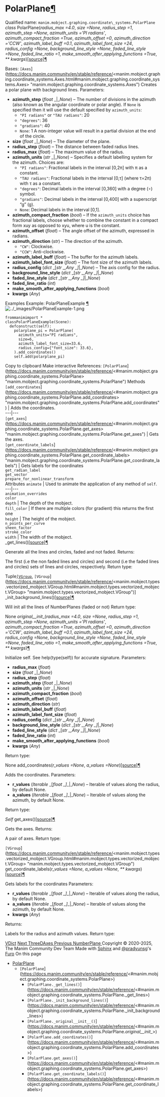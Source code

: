 # PolarPlane[¶](https://docs.manim.community/en/stable/reference/<#polarplane> "Link to this heading")
Qualified name: `manim.mobject.graphing.coordinate\_systems.PolarPlane`
_class_ PolarPlane(_radius_max =4.0_, _size =None_, _radius_step =1_, _azimuth_step =None_, _azimuth_units ='PI radians'_, _azimuth_compact_fraction =True_, _azimuth_offset =0_, _azimuth_direction ='CCW'_, _azimuth_label_buff =0.1_, _azimuth_label_font_size =24_, _radius_config =None_, _background_line_style =None_, _faded_line_style =None_, _faded_line_ratio =1_, _make_smooth_after_applying_functions =True_, _** kwargs_)[[source]](https://docs.manim.community/en/stable/reference/<../_modules/manim/mobject/graphing/coordinate_systems.html#PolarPlane>)[¶](https://docs.manim.community/en/stable/reference/<#manim.mobject.graphing.coordinate_systems.PolarPlane> "Link to this definition")
    
Bases: `[Axes`](https://docs.manim.community/en/stable/reference/<manim.mobject.graphing.coordinate_systems.Axes.html#manim.mobject.graphing.coordinate_systems.Axes> "manim.mobject.graphing.coordinate_systems.Axes")
Creates a polar plane with background lines.
Parameters:
    
  * **azimuth_step** (_float_ _|__None_) – 
The number of divisions in the azimuth (also known as the angular coordinate or polar angle). If `None` is specified then it will use the default specified by `azimuth_units`:
    * `"PI radians"` or `"TAU radians"`: 20
    * `"degrees"`: 36
    * `"gradians"`: 40
    * `None`: 1
A non-integer value will result in a partial division at the end of the circle.
  * **size** (_float_ _|__None_) – The diameter of the plane.
  * **radius_step** (_float_) – The distance between faded radius lines.
  * **radius_max** (_float_) – The maximum value of the radius.
  * **azimuth_units** (_str_ _|__None_) – 
Specifies a default labelling system for the azimuth. Choices are:
    * `"PI radians"`: Fractional labels in the interval [0,2π] with π as a constant.
    * `"TAU radians"`: Fractional labels in the interval [0,τ] (where τ=2π) with τ as a constant.
    * `"degrees"`: Decimal labels in the interval [0,360] with a degree (∘) symbol.
    * `"gradians"`: Decimal labels in the interval [0,400] with a superscript “g” (g).
    * `None`: Decimal labels in the interval [0,1].
  * **azimuth_compact_fraction** (_bool_) – If the `azimuth_units` choice has fractional labels, choose whether to combine the constant in a compact form xuy as opposed to xyu, where u is the constant.
  * **azimuth_offset** (_float_) – The angle offset of the azimuth, expressed in radians.
  * **azimuth_direction** (_str_) – 
The direction of the azimuth.
    * `"CW"`: Clockwise.
    * `"CCW"`: Anti-clockwise.
  * **azimuth_label_buff** (_float_) – The buffer for the azimuth labels.
  * **azimuth_label_font_size** (_float_) – The font size of the azimuth labels.
  * **radius_config** (_dict_ _[__str_ _,__Any_ _]__|__None_) – The axis config for the radius.
  * **background_line_style** (_dict_ _[__str_ _,__Any_ _]__|__None_)
  * **faded_line_style** (_dict_ _[__str_ _,__Any_ _]__|__None_)
  * **faded_line_ratio** (_int_)
  * **make_smooth_after_applying_functions** (_bool_)
  * **kwargs** (_Any_)


Examples
Example: PolarPlaneExample [¶](https://docs.manim.community/en/stable/reference/<#polarplaneexample>)
![../_images/PolarPlaneExample-1.png](https://docs.manim.community/en/stable/_images/PolarPlaneExample-1.png)
```
frommanimimport *
classPolarPlaneExample(Scene):
  defconstruct(self):
    polarplane_pi = PolarPlane(
      azimuth_units="PI radians",
      size=6,
      azimuth_label_font_size=33.6,
      radius_config={"font_size": 33.6},
    ).add_coordinates()
    self.add(polarplane_pi)

```
Copy to clipboard
Make interactive
References: `[PolarPlane`](https://docs.manim.community/en/stable/reference/<#manim.mobject.graphing.coordinate_systems.PolarPlane> "manim.mobject.graphing.coordinate_systems.PolarPlane")
Methods
`[add_coordinates`](https://docs.manim.community/en/stable/reference/<#manim.mobject.graphing.coordinate_systems.PolarPlane.add_coordinates> "manim.mobject.graphing.coordinate_systems.PolarPlane.add_coordinates") | Adds the coordinates.  
---|---  
`[get_axes`](https://docs.manim.community/en/stable/reference/<#manim.mobject.graphing.coordinate_systems.PolarPlane.get_axes> "manim.mobject.graphing.coordinate_systems.PolarPlane.get_axes") | Gets the axes.  
`[get_coordinate_labels`](https://docs.manim.community/en/stable/reference/<#manim.mobject.graphing.coordinate_systems.PolarPlane.get_coordinate_labels> "manim.mobject.graphing.coordinate_systems.PolarPlane.get_coordinate_labels") | Gets labels for the coordinates  
`get_radian_label`  
`get_vector`  
`prepare_for_nonlinear_transform`  
Attributes
`animate` | Used to animate the application of any method of `self`.  
---|---  
`animation_overrides`  
`color`  
`depth` | The depth of the mobject.  
`fill_color` | If there are multiple colors (for gradient) this returns the first one  
`height` | The height of the mobject.  
`n_points_per_curve`  
`sheen_factor`  
`stroke_color`  
`width` | The width of the mobject.  
_get_lines()[[source]](https://docs.manim.community/en/stable/reference/<../_modules/manim/mobject/graphing/coordinate_systems.html#PolarPlane._get_lines>)[¶](https://docs.manim.community/en/stable/reference/<#manim.mobject.graphing.coordinate_systems.PolarPlane._get_lines> "Link to this definition")
    
Generate all the lines and circles, faded and not faded.
Returns:
    
The first (i.e the non faded lines and circles) and second (i.e the faded lines and circles) sets of lines and circles, respectively.
Return type:
    
Tuple[`[VGroup`](https://docs.manim.community/en/stable/reference/<manim.mobject.types.vectorized_mobject.VGroup.html#manim.mobject.types.vectorized_mobject.VGroup> "manim.mobject.types.vectorized_mobject.VGroup"), `[VGroup`](https://docs.manim.community/en/stable/reference/<manim.mobject.types.vectorized_mobject.VGroup.html#manim.mobject.types.vectorized_mobject.VGroup> "manim.mobject.types.vectorized_mobject.VGroup")]
_init_background_lines()[[source]](https://docs.manim.community/en/stable/reference/<../_modules/manim/mobject/graphing/coordinate_systems.html#PolarPlane._init_background_lines>)[¶](https://docs.manim.community/en/stable/reference/<#manim.mobject.graphing.coordinate_systems.PolarPlane._init_background_lines> "Link to this definition")
    
Will init all the lines of NumberPlanes (faded or not)
Return type:
    
None
_original__init__(_radius_max =4.0_, _size =None_, _radius_step =1_, _azimuth_step =None_, _azimuth_units ='PI radians'_, _azimuth_compact_fraction =True_, _azimuth_offset =0_, _azimuth_direction ='CCW'_, _azimuth_label_buff =0.1_, _azimuth_label_font_size =24_, _radius_config =None_, _background_line_style =None_, _faded_line_style =None_, _faded_line_ratio =1_, _make_smooth_after_applying_functions =True_, _** kwargs_)[¶](https://docs.manim.community/en/stable/reference/<#manim.mobject.graphing.coordinate_systems.PolarPlane._original__init__> "Link to this definition")
    
Initialize self. See help(type(self)) for accurate signature.
Parameters:
    
  * **radius_max** (_float_)
  * **size** (_float_ _|__None_)
  * **radius_step** (_float_)
  * **azimuth_step** (_float_ _|__None_)
  * **azimuth_units** (_str_ _|__None_)
  * **azimuth_compact_fraction** (_bool_)
  * **azimuth_offset** (_float_)
  * **azimuth_direction** (_str_)
  * **azimuth_label_buff** (_float_)
  * **azimuth_label_font_size** (_float_)
  * **radius_config** (_dict_ _[__str_ _,__Any_ _]__|__None_)
  * **background_line_style** (_dict_ _[__str_ _,__Any_ _]__|__None_)
  * **faded_line_style** (_dict_ _[__str_ _,__Any_ _]__|__None_)
  * **faded_line_ratio** (_int_)
  * **make_smooth_after_applying_functions** (_bool_)
  * **kwargs** (_Any_)


Return type:
    
None
add_coordinates(_r_values =None_, _a_values =None_)[[source]](https://docs.manim.community/en/stable/reference/<../_modules/manim/mobject/graphing/coordinate_systems.html#PolarPlane.add_coordinates>)[¶](https://docs.manim.community/en/stable/reference/<#manim.mobject.graphing.coordinate_systems.PolarPlane.add_coordinates> "Link to this definition")
    
Adds the coordinates.
Parameters:
    
  * **r_values** (_Iterable_ _[__float_ _]__|__None_) – Iterable of values along the radius, by default None.
  * **a_values** (_Iterable_ _[__float_ _]__|__None_) – Iterable of values along the azimuth, by default None.


Return type:
    
_Self_
get_axes()[[source]](https://docs.manim.community/en/stable/reference/<../_modules/manim/mobject/graphing/coordinate_systems.html#PolarPlane.get_axes>)[¶](https://docs.manim.community/en/stable/reference/<#manim.mobject.graphing.coordinate_systems.PolarPlane.get_axes> "Link to this definition")
    
Gets the axes.
Returns:
    
A pair of axes.
Return type:
    
`[VGroup`](https://docs.manim.community/en/stable/reference/<manim.mobject.types.vectorized_mobject.VGroup.html#manim.mobject.types.vectorized_mobject.VGroup> "manim.mobject.types.vectorized_mobject.VGroup")
get_coordinate_labels(_r_values =None_, _a_values =None_, _** kwargs_)[[source]](https://docs.manim.community/en/stable/reference/<../_modules/manim/mobject/graphing/coordinate_systems.html#PolarPlane.get_coordinate_labels>)[¶](https://docs.manim.community/en/stable/reference/<#manim.mobject.graphing.coordinate_systems.PolarPlane.get_coordinate_labels> "Link to this definition")
    
Gets labels for the coordinates
Parameters:
    
  * **r_values** (_Iterable_ _[__float_ _]__|__None_) – Iterable of values along the radius, by default None.
  * **a_values** (_Iterable_ _[__float_ _]__|__None_) – Iterable of values along the azimuth, by default None.
  * **kwargs** (_Any_)


Returns:
    
Labels for the radius and azimuth values.
Return type:
    
[VDict](https://docs.manim.community/en/stable/reference/<manim.mobject.types.vectorized_mobject.VDict.html#manim.mobject.types.vectorized_mobject.VDict> "manim.mobject.types.vectorized_mobject.VDict")
[ Next ThreeDAxes ](https://docs.manim.community/en/stable/reference/<manim.mobject.graphing.coordinate_systems.ThreeDAxes.html>) [ Previous NumberPlane ](https://docs.manim.community/en/stable/reference/<manim.mobject.graphing.coordinate_systems.NumberPlane.html>)
Copyright © 2020-2025, The Manim Community Dev Team 
Made with [Sphinx](https://docs.manim.community/en/stable/reference/<https:/www.sphinx-doc.org/>) and [@pradyunsg](https://docs.manim.community/en/stable/reference/<https:/pradyunsg.me>)'s [Furo](https://docs.manim.community/en/stable/reference/<https:/github.com/pradyunsg/furo>)
On this page 
  * [PolarPlane](https://docs.manim.community/en/stable/reference/<#>)
    * `[PolarPlane`](https://docs.manim.community/en/stable/reference/<#manim.mobject.graphing.coordinate_systems.PolarPlane>)
      * `[PolarPlane._get_lines()`](https://docs.manim.community/en/stable/reference/<#manim.mobject.graphing.coordinate_systems.PolarPlane._get_lines>)
      * `[PolarPlane._init_background_lines()`](https://docs.manim.community/en/stable/reference/<#manim.mobject.graphing.coordinate_systems.PolarPlane._init_background_lines>)
      * `[PolarPlane._original__init__()`](https://docs.manim.community/en/stable/reference/<#manim.mobject.graphing.coordinate_systems.PolarPlane._original__init__>)
      * `[PolarPlane.add_coordinates()`](https://docs.manim.community/en/stable/reference/<#manim.mobject.graphing.coordinate_systems.PolarPlane.add_coordinates>)
      * `[PolarPlane.get_axes()`](https://docs.manim.community/en/stable/reference/<#manim.mobject.graphing.coordinate_systems.PolarPlane.get_axes>)
      * `[PolarPlane.get_coordinate_labels()`](https://docs.manim.community/en/stable/reference/<#manim.mobject.graphing.coordinate_systems.PolarPlane.get_coordinate_labels>)


